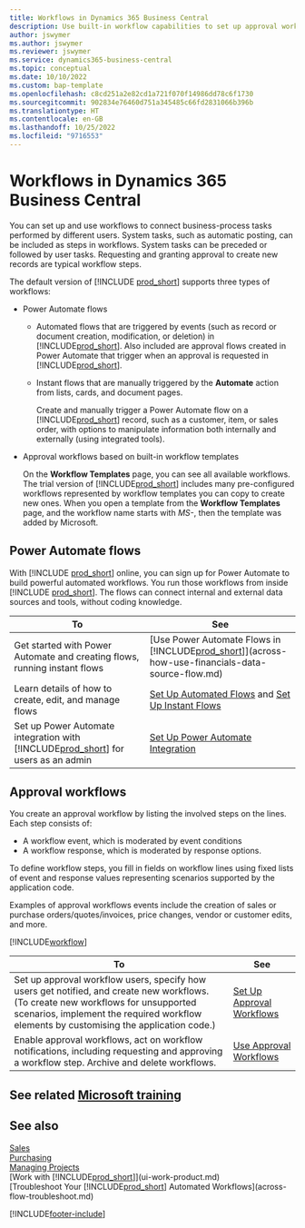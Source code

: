 ```yaml
---
title: Workflows in Dynamics 365 Business Central
description: Use built-in workflow capabilities to set up approval workflows to supplement automated workflows based on Power Automate. You can set up steps to assign tasks to different people as part of different business-process tasks.
author: jswymer
ms.author: jswymer
ms.reviewer: jswymer
ms.service: dynamics365-business-central
ms.topic: conceptual
ms.date: 10/10/2022
ms.custom: bap-template
ms.openlocfilehash: c8cd251a2e82cd1a721f070f14986dd78c6f1730
ms.sourcegitcommit: 902834e76460d751a345485c66fd2831066b396b
ms.translationtype: HT
ms.contentlocale: en-GB
ms.lasthandoff: 10/25/2022
ms.locfileid: "9716553"
---
```

# <a name="workflows-in-dynamics-365-business-central"></a>Workflows in Dynamics 365 Business Central

You can set up and use workflows to connect business-process tasks performed by different users. System tasks, such as automatic posting, can be included as steps in workflows. System tasks can be preceded or followed by user tasks. Requesting and granting approval to create new records are typical workflow steps.

The default version of [!INCLUDE [prod_short](includes/prod_short.md)] supports three types of workflows:
  
* Power Automate flows

  * Automated flows that are triggered by events (such as record or document creation, modification, or deletion) in [!INCLUDE[prod_short](includes/prod_short.md)]. Also included are approval flows created in Power Automate that trigger when an approval is requested in [!INCLUDE[prod_short](includes/prod_short.md)].
  * Instant flows that are manually triggered by the **Automate** action from lists, cards, and document pages. 

    Create and manually trigger a Power Automate flow on a [!INCLUDE[prod_short](includes/prod_short.md)] record, such as a customer, item, or sales order, with options to manipulate information both internally and externally (using integrated tools).

* Approval workflows based on built-in workflow templates

  On the **Workflow Templates** page, you can see all available workflows. The trial version of [!INCLUDE[prod_short](includes/prod_short.md)] includes many pre-configured workflows represented by workflow templates you can copy to create new ones. When you open a template from the **Workflow Templates** page, and the workflow name starts with *MS-*, then the template was added by Microsoft.

## <a name="power-automate-flows"></a>Power Automate flows

With [!INCLUDE [prod_short](includes/prod_short.md)] online, you can sign up for Power Automate to build powerful automated workflows. You run those workflows from inside [!INCLUDE [prod_short](includes/prod_short.md)]. The flows can connect internal and external data sources and tools, without coding knowledge.

|**To** |**See**|
|-------|-------|
|Get started with Power Automate and creating flows, running  instant flows|[Use Power Automate Flows in [!INCLUDE[prod_short](includes/prod_short.md)]](across-how-use-financials-data-source-flow.md)|
|Learn details of how to create, edit, and manage flows|[Set Up Automated Flows](/dynamics365/business-central/dev-itpro/powerplatform/automate-workflows) and [Set Up Instant Flows](/dynamics365/business-central/dev-itpro/powerplatform/instant-flows)|
|Set up Power Automate integration with [!INCLUDE[prod_short](includes/prod_short.md)] for users as an admin|[Set Up Power Automate Integration](/dynamics365/business-central/dev-itpro/powerplatform/power-automate-setup)|

## <a name="approval-workflows"></a>Approval workflows

You create an approval workflow by listing the involved steps on the lines. Each step consists of:
- A workflow event, which is moderated by event conditions
- A workflow response, which is moderated by response options.

To define workflow steps, you fill in fields on workflow lines using fixed lists of event and response values representing scenarios supported by the application code.<!--What are the "values"? Can we give an example?-->

Examples of approval workflows events include the creation of sales or purchase orders/quotes/invoices, price changes, vendor or customer edits, and more.

[!INCLUDE[workflow](includes/workflow.md)]

| **To** | **See** |
|--|--|
| Set up approval workflow users, specify how users get notified, and create new workflows. (To create new workflows for unsupported scenarios, implement the required workflow elements by customising the application code.) | [Set Up Approval Workflows](across-set-up-workflows.md) |
| Enable approval workflows, act on workflow notifications, including requesting and approving a workflow step. Archive and delete workflows. | [Use Approval Workflows](across-use-workflows.md) |

<!--
| Integrate company data with Power Automate workflows, using both internal and external sources and events to create and automate tasks or workflows. | [Use Power Automate Flows in [!INCLUDE[prod_short](includes/prod_short.md)]](across-how-use-financials-data-source-flow.md) |-->

## <a name="see-related-microsoft-training"></a>See related [Microsoft training](/training/modules/create-workflows/)

## <a name="see-also"></a>See also 

[Sales](sales-manage-sales.md)  
[Purchasing](purchasing-manage-purchasing.md)  
[Managing Projects](projects-manage-projects.md)  
[Work with [!INCLUDE[prod_short](includes/prod_short.md)]](ui-work-product.md)  
[Troubleshoot Your [!INCLUDE[prod_short](includes/prod_short.md)] Automated Workflows](across-flow-troubleshoot.md)  


[!INCLUDE[footer-include](includes/footer-banner.md)]
